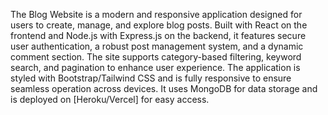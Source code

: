 The Blog Website is a modern and responsive application designed for users to create, manage, and explore blog posts. Built with React on the frontend and Node.js with Express.js on the backend, it features secure user authentication, a robust post management system, and a dynamic comment section. The site supports category-based filtering, keyword search, and pagination to enhance user experience. The application is styled with Bootstrap/Tailwind CSS and is fully responsive to ensure seamless operation across devices. It uses MongoDB for data storage and is deployed on [Heroku/Vercel] for easy access.
